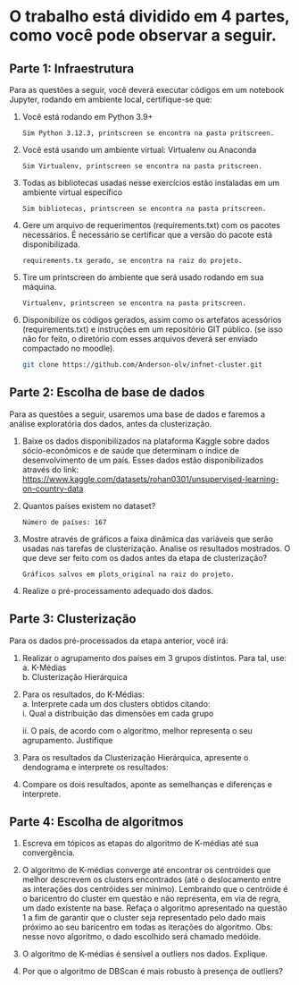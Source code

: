 # O trabalho está dividido em 4 partes, como você pode observar a seguir.


## Parte 1: Infraestrutura
Para as questões a seguir, você deverá executar códigos em um notebook Jupyter, rodando em ambiente local, certifique-se que:

1. Você está rodando em Python 3.9+  
   ```
   Sim Python 3.12.3, printscreen se encontra na pasta pritscreen.
   ```

2. Você está usando um ambiente virtual: Virtualenv ou Anaconda  
   ```
   Sim Virtualenv, printscreen se encontra na pasta pritscreen.
   ```

3. Todas as bibliotecas usadas nesse exercícios estão instaladas em um ambiente virtual específico
   ```
   Sim bibliotecas, printscreen se encontra na pasta pritscreen.
   ``` 
4. Gere um arquivo de requerimentos (requirements.txt) com os pacotes necessários. É necessário se certificar que a versão do pacote está disponibilizada.
   ```
   requirements.tx gerado, se encontra na raiz do projeto.
   ```
5. Tire um printscreen do ambiente que será usado rodando em sua máquina.
   ```
   Virtualenv, printscreen se encontra na pasta pritscreen.
   ```  
6. Disponibilize os códigos gerados, assim como os artefatos acessórios (requirements.txt) e instruções em um repositório GIT público. (se isso não for feito, o diretório com esses arquivos deverá ser enviado compactado no moodle).
    ```bash
   git clone https://github.com/Anderson-olv/infnet-cluster.git

## Parte 2: Escolha de base de dados
Para as questões a seguir, usaremos uma base de dados e faremos a análise exploratória dos dados, antes da clusterização.

1. Baixe os dados disponibilizados na plataforma Kaggle sobre dados sócio-econômicos e de saúde que determinam o índice de desenvolvimento de um país. Esses dados estão disponibilizados através do link: https://www.kaggle.com/datasets/rohan0301/unsupervised-learning-on-country-data
   
2. Quantos países existem no dataset?
   ```
   Número de países: 167
   ```
   
3. Mostre através de gráficos a faixa dinâmica das variáveis que serão usadas nas tarefas de clusterização. Analise os resultados mostrados. O que deve ser feito com os dados antes da etapa de clusterização?
   ```
   Gráficos salvos em plots_original na raiz do projeto.
   ```
   
4. Realize o pré-processamento adequado dos dados.


## Parte 3: Clusterização
Para os dados pré-processados da etapa anterior, você irá:

1. Realizar o agrupamento dos países em 3 grupos distintos. Para tal, use:  
   a. K-Médias  
   b. Clusterização Hierárquica  

2. Para os resultados, do K-Médias:  
   a. Interprete cada um dos clusters obtidos citando:  
    i. Qual a distribuição das dimensões em cada grupo  

    ii. O país, de acordo com o algoritmo, melhor representa o seu agrupamento. Justifique  

3. Para os resultados da Clusterização Hierárquica, apresente o dendograma e interprete os resultados:

4. Compare os dois resultados, aponte as semelhanças e diferenças e interprete.


## Parte 4: Escolha de algoritmos
1. Escreva em tópicos as etapas do algoritmo de K-médias até sua convergência.
   
2. O algoritmo de K-médias converge até encontrar os centróides que melhor descrevem os clusters encontrados (até o deslocamento entre as interações dos centróides ser mínimo). Lembrando que o centróide é o baricentro do cluster em questão e não representa, em via de regra, um dado existente na base. Refaça o algoritmo apresentado na questão 1 a fim de garantir que o cluster seja representado pelo dado mais próximo ao seu baricentro em todas as iterações do algoritmo.
   Obs: nesse novo algoritmo, o dado escolhido será chamado medóide.

3. O algoritmo de K-médias é sensível a outliers nos dados. Explique.
   
4. Por que o algoritmo de DBScan é mais robusto à presença de outliers?